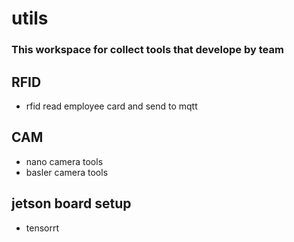 # utils
### This workspace for collect tools that develope by team

## RFID
- rfid read employee card and send to mqtt

## CAM
- nano camera tools
- basler camera tools

## jetson board setup
- tensorrt
